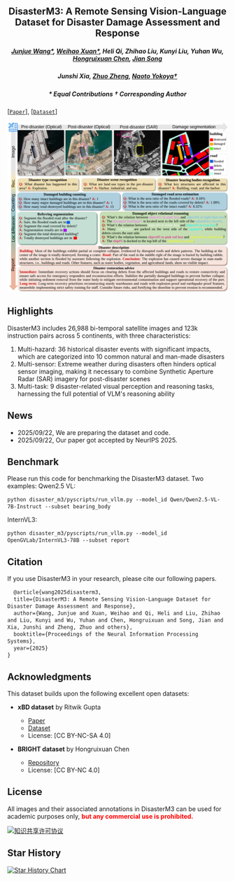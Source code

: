 <h2 align="center">DisasterM3: A Remote Sensing Vision-Language Dataset for Disaster Damage Assessment and Response</h2>

<h5 align="center"><a href="https://junjue-wang.github.io/homepage/">Junjue Wang*</a>, 
<a href="https://weihaoxuan.com">Weihao Xuan*</a>, 
Heli Qi, Zhihao Liu, Kunyi Liu, Yuhan Wu, <a href="https://chrx97.com/"> Hongruixuan Chen</a>,
<a href="https://jtrneo.github.io/"> Jian Song</a></h5>
<h5 align="center">
Junshi Xia, <a href="https://zhuozheng.top/">Zhuo Zheng</a>, <a href="https://naotoyokoya.com/">Naoto Yokoya†</a></h5>

<h5 align="center">
* Equal Contributions
† Corresponding Author</h5>

[[`Paper`](https://arxiv.org/abs/2505.21089)],
[[`Dataset`](mailto:kingdrone@edu.k.u-tokyo.ac.jp?subject=Dataset%20Request)]


<div align="center">
  <img src="https://github.com/Junjue-Wang/resources/blob/main/DisasterM3/task_taxonomy.png?raw=true">
</div>

## Highlights
DisasterM3 includes 26,988 bi-temporal satellite images and 123k instruction pairs across 5 continents, with three characteristics:
1. Multi-hazard: 36 historical disaster events with significant impacts, which are categorized into 10 common natural and man-made disasters
2. Multi-sensor: Extreme weather during disasters often hinders optical sensor imaging, making it necessary to combine Synthetic Aperture Radar (SAR) imagery for post-disaster scenes
3. Multi-task: 9 disaster-related visual perception and reasoning tasks, harnessing the full potential of VLM's reasoning ability


## News
- 2025/09/22, We are preparing the dataset and code.
- 2025/09/22, Our paper got accepted by NeurIPS 2025.


## Benchmark

Please run this code for benchmarking the DisasterM3 dataset.
Two examples:
Qwen2.5 VL:
```
python disaster_m3/pyscripts/run_vllm.py --model_id Qwen/Qwen2.5-VL-7B-Instruct --subset bearing_body
```
InternVL3:
```
python disaster_m3/pyscripts/run_vllm.py --model_id OpenGVLab/InternVL3-78B --subset report
```


## Citation
If you use DisasterM3 in your research, please cite our following papers.
```text
  @article{wang2025disasterm3,
  title={DisasterM3: A Remote Sensing Vision-Language Dataset for Disaster Damage Assessment and Response},
  author={Wang, Junjue and Xuan, Weihao and Qi, Heli and Liu, Zhihao and Liu, Kunyi and Wu, Yuhan and Chen, Hongruixuan and Song, Jian and Xia, Junshi and Zheng, Zhuo and others},
  booktitle={Proceedings of the Neural Information Processing Systems},
  year={2025}
}
```

## Acknowledgments
This dataset builds upon the following excellent open datasets:
- **xBD dataset** by Ritwik Gupta
    - [Paper](https://openaccess.thecvf.com/content_CVPRW_2019/html/cv4gc/Gupta_Creating_xBD_A_Dataset_for_Assessing_Building_Damage_from_Satellite_CVPRW_2019_paper.html)
    - [Dataset](https://xview2.org/dataset)
    - License: [CC BY-NC-SA 4.0]

- **BRIGHT dataset** by Hongruixuan Chen
    - [Repository](https://github.com/ChenHongruixuan/BRIGHT)
    - License: [CC BY-NC 4.0]


## License
All images and their associated annotations in DisasterM3 can be used for academic purposes only,
<font color="red"><b> but any commercial use is prohibited.</b></font>

<a rel="license" href="https://creativecommons.org/licenses/by-nc-sa/4.0/deed.en">
<img alt="知识共享许可协议" style="border-width:0" src="https://i.creativecommons.org/l/by-nc-sa/4.0/88x31.png" /></a>

## Star History

[![Star History Chart](https://api.star-history.com/svg?repos=Junjue-Wang/DisasterM3&type=Date)](https://www.star-history.com/#Junjue-Wang/DisasterM3&Date)